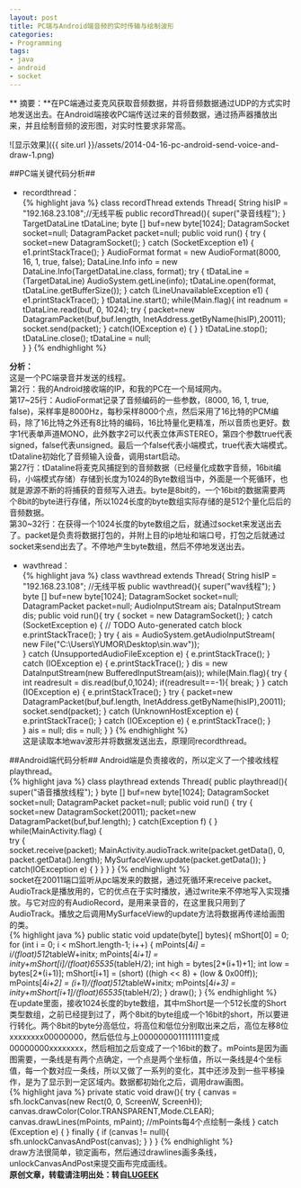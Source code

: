 ```yaml
---
layout: post
title: PC端与Android端音频的实时传输与绘制波形
categories:
- Programming
tags:
- java
- android
- socket
---
```

** 摘要：**在PC端通过麦克风获取音频数据，并将音频数据通过UDP的方式实时地发送出去。在Android端接收PC端传送过来的音频数据，通过扬声器播放出来，并且绘制音频的波形图，对实时性要求非常高。  
  
![显示效果]({{ site.url }}/assets/2014-04-16-pc-android-send-voice-and-draw-1.png)  
  
  
##PC端关键代码分析##
  
+ recordthread：  
{% highlight java %}
	class recordThread extends Thread{
	    String hisIP = "192.168.23.108";//无线平板
		public recordThread(){
			super("录音线程");
		}
		TargetDataLine tDataLine;
		byte [] buf=new byte[1024];
		DatagramSocket socket=null;
		DatagramPacket packet=null;
		public void run()
		{
			try {
				socket=new DatagramSocket();
			} catch (SocketException e1) {
				e1.printStackTrace();
			}
			AudioFormat format = new AudioFormat(8000, 16, 1, true, false);
			DataLine.Info info = new DataLine.Info(TargetDataLine.class, format);
			try {
				tDataLine = (TargetDataLine) AudioSystem.getLine(info);
				tDataLine.open(format, tDataLine.getBufferSize());
			} catch (LineUnavailableException e1) {
				e1.printStackTrace();
			}
			tDataLine.start();
			while(Main.flag){
				int readnum = tDataLine.read(buf, 0, 1024);
				try
				{
					packet=new DatagramPacket(buf,buf.length,
										InetAddress.getByName(hisIP),20011);
					socket.send(packet);
				}
				catch(IOException e)
				{
				}
			}
			tDataLine.stop();
			tDataLine.close();
			tDataLine = null;	
		}
}
{% endhighlight %}  

**分析：**  
这是一个PC端录音并发送的线程。  
第2行：我的Android接收端的IP，和我的PC在一个局域网内。  
第17~25行：AudioFormat记录了音频编码的一些参数，(8000, 16, 1, true, false)，采样率是8000Hz，每秒采样8000个点，然后采用了16比特的PCM编码，除了16比特之外还有8比特的编码，16比特量化更精准，所以音质也更好。数字1代表单声道MONO，此外数字2可以代表立体声STEREO，第四个参数true代表signed，false代表unsigned。最后一个false代表小端模式，true代表大端模式。tDataline初始化了音频输入设备，调用start启动。  
第27行：tDataline将麦克风捕捉到的音频数据（已经量化成数字音频，16bit编码，小端模式存储）存储到长度为1024的Byte数组当中，外面是一个死循环，也就是源源不断的将捕获的音频写入进去。byte是8bit的，一个16bit的数据需要两个8bit的byte进行存储，所以1024长度的byte数组实际存储的是512个量化后后的音频数据。  
第30~32行：在获得一个1024长度的byte数组之后，就通过socket来发送出去了。packet是负责将数据打包的，并附上目的ip地址和端口号，打包之后就通过socket来send出去了。不停地产生byte数组，然后不停地发送出去。  
+ wavthread：  
{% highlight java %}
class wavthread extends Thread{
	String hisIP = "192.168.23.108";    //无线平板
	public wavthread(){
		super("wav线程");
	}
	byte [] buf=new byte[1024];
	DatagramSocket socket=null;
	DatagramPacket packet=null;
	AudioInputStream ais;
	DataInputStream dis;
	public void run(){
		try {
			socket = new DatagramSocket();
		} catch (SocketException e) {
			// TODO Auto-generated catch block
			e.printStackTrace();
		}
		try {
			ais = AudioSystem.getAudioInputStream(
                            new File("C:\\Users\\YUMOR\\Desktop\\sin.wav"));	
		} catch (UnsupportedAudioFileException e) {
			e.printStackTrace();
		} catch (IOException e) {
			e.printStackTrace();
		}
		dis = new DataInputStream(new BufferedInputStream(ais));
		while(Main.flag){
			try {
				int readresult = dis.read(buf,0,1024);
				if(readresult==-1){
					break;
				}
			} catch (IOException e) {
				e.printStackTrace();
			}
			try {
				packet=new DatagramPacket(buf,buf.length,
                                    InetAddress.getByName(hisIP),20011);
				socket.send(packet);
			} catch (UnknownHostException e) {
				e.printStackTrace();
			} catch (IOException e) {
				e.printStackTrace();
			}	
		}
		ais = null;
		dis = null;
	}
}
{% endhighlight %}  
这是读取本地wav波形并将数据发送出去，原理同recordthread。  

##Android端代码分析##
Android端是负责接收的，所以定义了一个接收线程playthread。  
{% highlight java %}
class playthread extends Thread{
	public playthread(){
		super("语音播放线程");
	}
	byte [] buf=new byte[1024];
	DatagramSocket socket=null;
	DatagramPacket packet=null;
	public void run()
	{
		try
		{		
			socket=new DatagramSocket(20011);
			packet=new DatagramPacket(buf,buf.length);
		}
		catch(Exception f)
		{
		}
		while(MainActivity.flag)
		{			
			try
			{			
				socket.receive(packet);
				MainActivity.audioTrack.write(packet.getData(), 0,
                                    packet.getData().length);
				MySurfaceView.update(packet.getData());
			}
			catch(IOException e)
			{
			}
		}
	}
}
{% endhighlight %}  
socket在20011端口监听从pc端发来的数据，通过死循环来receive packet。AudioTrack是播放用的，它的优点在于实时播放，通过write来不停地写入实现播放。与它对应的有AudioRecord，是用来录音的，在这里我只用到了AudioTrack。播放之后调用MySurfaceView的update方法将数据再传递给画图的类。  
{% highlight java %}
public static void update(byte[] bytes){
		mShort[0] = 0;
		for (int i = 0; i < mShort.length-1; i++) {
			mPoints[4*i] = i/(float)512*tableW+initx;
			mPoints[4*i+1] = inity+mShort[i]/(float)65535*(tableH/2);
			int high = bytes[2*(i+1)+1];
			int low = bytes[2*(i+1)];
			mShort[i+1] = (short) ((high << 8) + (low & 0x00ff));
			mPoints[4*i+2] = (i+1)/(float)512*tableW+initx;
			mPoints[4*i+3] = inity+mShort[i+1]/(float)65535*(tableH/2);
		}
		draw();
}
{% endhighlight %}  
在update里面，接收1024长度的byte数组，其中mShort是一个512长度的Short类型数组，之前已经提到过了，两个8bit的byte组成一个16bit的short，所以要进行转化。两个8bit的byte分高低位，将高位和低位分别取出来之后，高位左移8位xxxxxxxx00000000，然后低位与上0000000011111111变成00000000xxxxxxxx，然后相加之后变成了一个16bit的数了。mPoints是因为画图需要，一条线是有两个点确定，一个点是两个坐标值，所以一条线是4个坐标值，每一个数对应一条线，所以又做了一系列的变化，其中还涉及到一些平移操作，是为了显示到一定区域内。数据都初始化之后，调用draw画图。  
{% highlight java %}
private static void draw(){
    	try {
    		canvas = sfh.lockCanvas(new Rect(0, 0, ScreenW, ScreenH));	
		canvas.drawColor(Color.TRANSPARENT,Mode.CLEAR);
                canvas.drawLines(mPoints, mPaint);  //mPoints每4个点绘制一条线
		} catch (Exception e) {
		} finally {
			if (canvas != null){
				sfh.unlockCanvasAndPost(canvas);
			}
		}
}
{% endhighlight %}  
draw方法很简单，锁定画布，然后通过drawlines画多条线，unlockCanvasAndPost来提交画布完成画线。  
**原创文章，转载请注明出处：转自[LUGEEK](http://lugeek.com)**